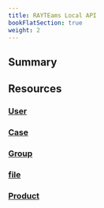 ```yaml
---
title: RAYTEams Local API
bookFlatSection: true
weight: 2
---
```


## Summary

## Resources

### [User](user.md)

### [Case](case.md)

### [Group](group.md)

### [file](file.md)

### [Product](product.md)